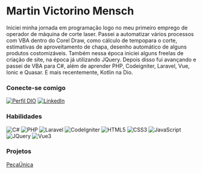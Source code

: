 
# Martin Victorino Mensch
Iniciei minha jornada em programação logo no meu primeiro emprego de operador de máquina de corte laser. Passei a automatizar vários processos com VBA dentro do Corel Draw, como cálculo de tempopara o corte, estimativas de aproveitamento de chapa, desenho automático de alguns produtos costomizáveis. Também nessa época iniciei alguns freelas de criação de site, na época já utilizando JQuery. Depois disso fui avançando e passei de VBA para C#, além de aprender PHP, Codeigniter, Laravel, Vue, Ionic e Quasar. E mais recentemente, Kotlin na Dio.

### Conecte-se comigo
[![Perfil DIO](https://img.shields.io/badge/-Meu%20Perfil%20na%20DIO-30A3DC?style=for-the-badge)](https://web.dio.me/users/martin_pessoa)
[![LinkedIn](https://img.shields.io/badge/-LinkedIn-000?style=for-the-badge&logo=linkedin&logoColor=30A3DC)](https://www.linkedin.com/in/martin-mensch-ba149825)


### Habilidades
![C#](https://img.shields.io/badge/C%23-000?style=for-the-badge&logo=dotnet&logoColor=30A3DC)
![PHP](https://img.shields.io/badge/PHP-000?style=for-the-badge&logo=php&logoColor=30A3DC)
![Laravel](https://img.shields.io/badge/Laravel-000?style=for-the-badge&logo=laravel&logoColor=DD0000)
![CodeIgniter](https://img.shields.io/badge/CodeIgniter-000?style=for-the-badge&logo=codeigniter&logoColor=FF9900)
![HTML5](https://img.shields.io/badge/HTML-000?style=for-the-badge&logo=html5&logoColor=30A3DC)
![CSS3](https://img.shields.io/badge/CSS3-000?style=for-the-badge&logo=css3&logoColor=E94D5F)
![JavaScript](https://img.shields.io/badge/JavaScript-000?style=for-the-badge&logo=javascript&logoColor=30A3DC)
![JQuery](https://img.shields.io/badge/JQuery-000?style=for-the-badge&logo=jquery&logoColor=30A3DC)
![Vue3](https://img.shields.io/badge/Vue3-000?style=for-the-badge&logo=vuedotjs&logoColor=00F30C)



### Projetos
[PeçaÚnica](https://pecaunica.com.br)
